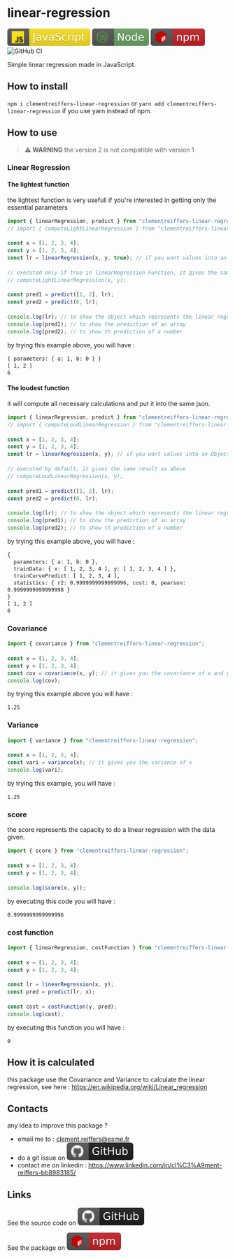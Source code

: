 # linear-regression 

[![javascript](icon/javascript.svg)](https://developer.mozilla.org/fr/docs/Web/JavaScript)
[![npm](icon/node.svg)](https://nodejs.dev/en/)
[![npm](icon/npm.svg)](https://www.npmjs.com/package/clementreiffers-linear-regression)
![GitHub CI](https://github.com/clementreiffers/linear-regression/actions/workflows/node.js.yml/badge.svg)

Simple linear regression made in JavaScript.


## How to install 

`npm i clementreiffers-linear-regression` or `yarn add clementreiffers-linear-regression` if you
use yarn instead of npm.

## How to use 

>**:warning: WARNING**
>the version 2 is not compatible with version 1

### Linear Regression

#### The lightest function

the lightest function is very usefull if you're interested in getting only the essential
parameters

```js
import { linearRegression, predict } from "clementreiffers-linear-regression";
// import { computeLightLinearRegression } from "clementreiffers-linear-regression";

const x = [1, 2, 3, 4];
const y = [1, 2, 3, 4];
const lr = linearRegression(x, y, true); // if you want values into an Object

// executed only if true in linearRegression Function, it gives the same result as above
// computeLightLinearRegression(x, y);  

const pred1 = predict([1, 2], lr);
const pred2 = predict(6, lr);

console.log(lr); // to show the object which represents the linear regression
console.log(pred1); // to show the prediction of an array
console.log(pred2); // to show th prediction of a number

```

by trying this example above, you will have :

```text
{ parameters: { a: 1, b: 0 } }
[ 1, 2 ]
6
```

#### The loudest function

it will compute all necessary calculations and put it into the same json.

```js
import { linearRegression, predict } from "clementreiffers-linear-regression";
// import { computeLoudLinearRegression } from "clementreiffers-linear-regression";

const x = [1, 2, 3, 4];
const y = [1, 2, 3, 4];
const lr = linearRegression(x, y); // if you want values into an Object

// executed by default, it gives the same result as above
// computeLoudLinearRegression(x, y); 

const pred1 = predict([1, 2], lr);
const pred2 = predict(6, lr);

console.log(lr); // to show the object which represents the linear regression
console.log(pred1); // to show the prediction of an array
console.log(pred2); // to show th prediction of a number

```

by trying this example above, you will have :

```text
{
  parameters: { a: 1, b: 0 },
  trainData: { x: [ 1, 2, 3, 4 ], y: [ 1, 2, 3, 4 ] },
  trainCurvePredict: [ 1, 2, 3, 4 ],
  statistics: { r2: 0.9999999999999996, cost: 0, pearson: 0.9999999999999998 }
}
[ 1, 2 ]
6
```

### Covariance 

```js
import { covariance } from "clementreiffers-linear-regression";

const x = [1, 2, 3, 4];
const y = [1, 2, 3, 4];
const cov = covariance(x, y); // it gives you the covariance of x and y
console.log(cov);
```

by trying this example above you will have : 

```text
1.25
```

### Variance 

```js
import { variance } from "clementreiffers-linear-regression";

const x = [1, 2, 3, 4];
const vari = variance(x); // it gives you the variance of x
console.log(vari);
```

by trying this example, you will have : 

```text 
1.25
```

### score

the score represents the capacity to do a linear regression with the data given.

```js 
import { score } from "clementreiffers-linear-regression";

const x = [1, 2, 3, 4];
const y = [1, 2, 3, 4];

console.log(score(x, y));

```

by executing this code you will have :

```text
0.9999999999999996
```

### cost function

```js
import { linearRegression, costFunction } from "clementreiffers-linear-regression";

const x = [1, 2, 3, 4];
const y = [1, 2, 3, 4];

const lr = linearRegression(x, y);
const pred = predict(lr, x);

const cost = costFunction(y, pred);
console.log(cost);
```

by executing this function you will have :

```text
0
```

## How it is calculated 

this package use the Covariance and Variance to calculate the linear regression,
see here : https://en.wikipedia.org/wiki/Linear_regression

## Contacts

any idea to improve this package ? 


- email me to : [clement.reiffers@esme.fr](mailto://clement.reiffers@esme.fr)
- do a git issue on [![github](icon/github.svg)](https://github.com/clementreiffers/clementreiffers-linear-regression/issues)
- contact me on linkedin : https://www.linkedin.com/in/cl%C3%A9ment-reiffers-bb8983185/
## Links

See the source code on [![github](icon/github.svg)](https://github.com/clementreiffers/clementreiffers-linear-regression)

See the package on [![npm](icon/npm.svg)](https://www.npmjs.com/package/clementreiffers-linear-regression)
